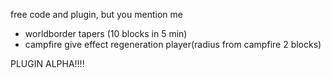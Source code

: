 free code and plugin, but you mention me

- worldborder tapers (10 blocks in 5 min)
- campfire give effect regeneration player(radius from campfire 2 blocks)




PLUGIN ALPHA!!!!
